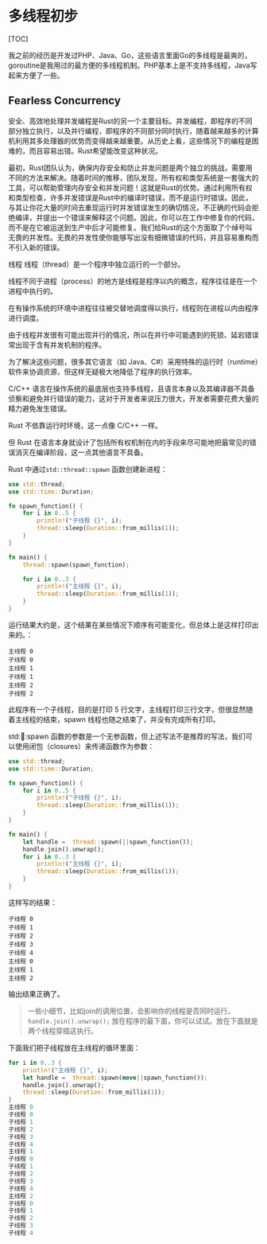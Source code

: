 # 多线程初步
[TOC]

我之前的经历是开发过PHP、Java、Go，这些语言里面Go的多线程是最爽的，goroutine是我用过的最方便的多线程机制。PHP基本上是不支持多线程，Java写起来方便了一些。

## Fearless Concurrency

安全、高效地处理并发编程是Rust的另一个主要目标。并发编程，即程序的不同部分独立执行，以及并行编程，即程序的不同部分同时执行，随着越来越多的计算机利用其多处理器的优势而变得越来越重要。从历史上看，这些情况下的编程是困难的，而且容易出错。Rust希望能改变这种状况。

最初，Rust团队认为，确保内存安全和防止并发问题是两个独立的挑战，需要用不同的方法来解决。随着时间的推移，团队发现，所有权和类型系统是一套强大的工具，可以帮助管理内存安全和并发问题！这就是Rust的优势。通过利用所有权和类型检查，许多并发错误是Rust中的编译时错误，而不是运行时错误。因此，与其让你花大量的时间去重现运行时并发错误发生的确切情况，不正确的代码会拒绝编译，并提出一个错误来解释这个问题。因此，你可以在工作中修复你的代码，而不是在它被运送到生产中后才可能修复。我们给Rust的这个方面取了个绰号叫无畏的并发性。无畏的并发性使你能够写出没有细微错误的代码，并且容易重构而不引入新的错误。

线程
线程（thread）是一个程序中独立运行的一个部分。

线程不同于进程（process）的地方是线程是程序以内的概念，程序往往是在一个进程中执行的。

在有操作系统的环境中进程往往被交替地调度得以执行，线程则在进程以内由程序进行调度。

由于线程并发很有可能出现并行的情况，所以在并行中可能遇到的死锁、延宕错误常出现于含有并发机制的程序。

为了解决这些问题，很多其它语言（如 Java、C#）采用特殊的运行时（runtime）软件来协调资源，但这样无疑极大地降低了程序的执行效率。

C/C++ 语言在操作系统的最底层也支持多线程，且语言本身以及其编译器不具备侦察和避免并行错误的能力，这对于开发者来说压力很大，开发者需要花费大量的精力避免发生错误。

Rust 不依靠运行时环境，这一点像 C/C++ 一样。

但 Rust 在语言本身就设计了包括所有权机制在内的手段来尽可能地把最常见的错误消灭在编译阶段，这一点其他语言不具备。

Rust 中通过`std::thread::spawn` 函数创建新进程：

```rust
use std::thread;
use std::time::Duration;

fn spawn_function() {
    for i in 0..5 {
        println!("子线程 {}", i);
        thread::sleep(Duration::from_millis(1));
    }
}

fn main() {
    thread::spawn(spawn_function);

    for i in 0..3 {
        println!("主线程 {}", i);
        thread::sleep(Duration::from_millis(1));
    }
}
```
运行结果大约是，这个结果在某些情况下顺序有可能变化，但总体上是这样打印出来的。：
```shell
主线程 0
子线程 0
主线程 1
子线程 1
主线程 2
子线程 2
```

此程序有一个子线程，目的是打印 5 行文字，主线程打印三行文字，但很显然随着主线程的结束，spawn 线程也随之结束了，并没有完成所有打印。

std::thread::spawn 函数的参数是一个无参函数，但上述写法不是推荐的写法，我们可以使用闭包（closures）来传递函数作为参数：

```rust
use std::thread;
use std::time::Duration;

fn spawn_function() {
    for i in 0..5 {
        println!("子线程 {}", i);
        thread::sleep(Duration::from_millis(1));
    }
}

fn main() {
    let handle =  thread::spawn(||spawn_function());
    handle.join().unwrap();
    for i in 0..3 {
        println!("主线程 {}", i);
        thread::sleep(Duration::from_millis(1));
    }
}
```


这样写的结果：

```shell
子线程 0
子线程 1
子线程 2
子线程 3
子线程 4
主线程 0
主线程 1
主线程 2
```
输出结果正确了。

> 一些小细节，比如join的调用位置，会影响你的线程是否同时运行。
`handle.join().unwrap();` 放在程序的最下面，你可以试试。放在下面就是两个线程穿插这执行。

下面我们把子线程放在主线程的循环里面：
```rust
for i in 0..3 {
    println!("主线程 {}", i);
    let handle =  thread::spawn(move||spawn_function());
    handle.join().unwrap();
    thread::sleep(Duration::from_millis(1));
}
主线程 0
子线程 0
子线程 1
子线程 2
子线程 3
子线程 4
主线程 1
子线程 0
子线程 1
子线程 2
子线程 3
子线程 4
主线程 2
子线程 0
子线程 1
子线程 2
子线程 3
子线程 4
```
